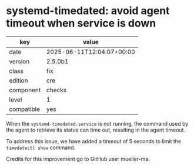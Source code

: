 [//]: # (werk v2)
# systemd-timedated: avoid agent timeout when service is down

key        | value
---------- | ---
date       | 2025-06-11T12:04:07+00:00
version    | 2.5.0b1
class      | fix
edition    | cre
component  | checks
level      | 1
compatible | yes

When the `systemd-timedated.service` is not running,
the command used by the agent to retrieve its status can time out,
resulting in the agent timeout.

To address this issue, we have added a timeout of 5 seconds
to limit the `timedatectl show` command.

Credits for this improvement go to GitHub user mueller-ma.
